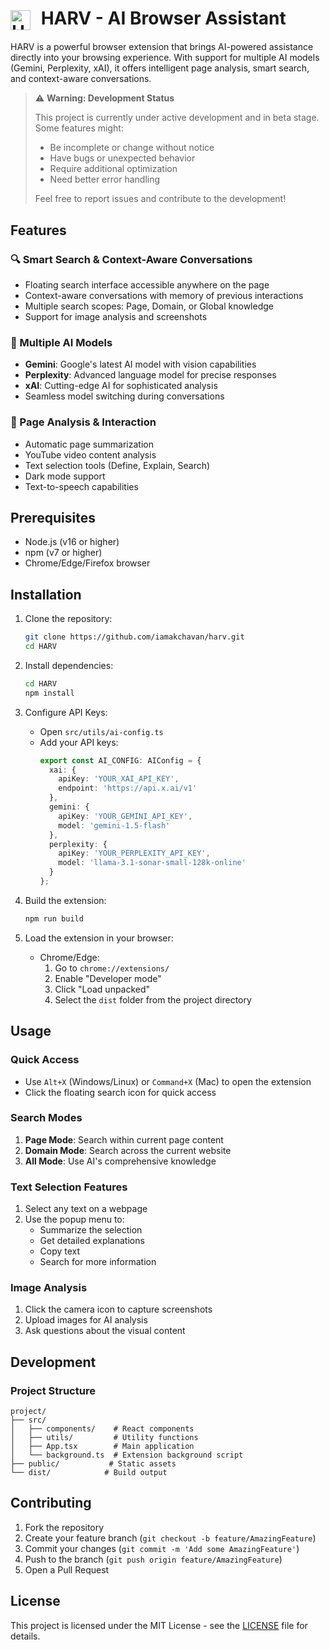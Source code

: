 # <img src="https://hebbkx1anhila5yf.public.blob.vercel-storage.com/extension_icon%20(4)-6Wye0wySEvOe9CE7mSoAVG5mEWUqc7.png" alt="HARV Logo" width="32" height="32" style="vertical-align: middle; margin-right: 10px;"> HARV - AI Browser Assistant

HARV is a powerful browser extension that brings AI-powered assistance directly into your browsing experience. With support for multiple AI models (Gemini, Perplexity, xAI), it offers intelligent page analysis, smart search, and context-aware conversations.


> ⚠️ **Warning: Development Status**
> 
> This project is currently under active development and in beta stage. Some features might:
> - Be incomplete or change without notice
> - Have bugs or unexpected behavior
> - Require additional optimization
> - Need better error handling
>
> Feel free to report issues and contribute to the development!



## Features

### 🔍 Smart Search & Context-Aware Conversations
- Floating search interface accessible anywhere on the page
- Context-aware conversations with memory of previous interactions
- Multiple search scopes: Page, Domain, or Global knowledge
- Support for image analysis and screenshots

### 🤖 Multiple AI Models
- **Gemini**: Google's latest AI model with vision capabilities
- **Perplexity**: Advanced language model for precise responses
- **xAI**: Cutting-edge AI for sophisticated analysis
- Seamless model switching during conversations

### 📑 Page Analysis & Interaction
- Automatic page summarization
- YouTube video content analysis
- Text selection tools (Define, Explain, Search)
- Dark mode support
- Text-to-speech capabilities

## Prerequisites

- Node.js (v16 or higher)
- npm (v7 or higher)
- Chrome/Edge/Firefox browser

## Installation

1. Clone the repository:
   ```bash
   git clone https://github.com/iamakchavan/harv.git
   cd HARV
   ```

2. Install dependencies:
   ```bash
   cd HARV
   npm install
   ```

3. Configure API Keys:
   - Open `src/utils/ai-config.ts`
   - Add your API keys:
     ```typescript
     export const AI_CONFIG: AIConfig = {
       xai: {
         apiKey: 'YOUR_XAI_API_KEY',
         endpoint: 'https://api.x.ai/v1'
       },
       gemini: {
         apiKey: 'YOUR_GEMINI_API_KEY',
         model: 'gemini-1.5-flash'
       },
       perplexity: {
         apiKey: 'YOUR_PERPLEXITY_API_KEY',
         model: 'llama-3.1-sonar-small-128k-online'
       }
     };
     ```

4. Build the extension:
   ```bash
   npm run build
   ```

5. Load the extension in your browser:
   - Chrome/Edge:
     1. Go to `chrome://extensions/`
     2. Enable "Developer mode"
     3. Click "Load unpacked"
     4. Select the `dist` folder from the project directory

## Usage

### Quick Access
- Use `Alt+X` (Windows/Linux) or `Command+X` (Mac) to open the extension
- Click the floating search icon for quick access

### Search Modes
1. **Page Mode**: Search within current page content
2. **Domain Mode**: Search across the current website
3. **All Mode**: Use AI's comprehensive knowledge

### Text Selection Features
1. Select any text on a webpage
2. Use the popup menu to:
   - Summarize the selection
   - Get detailed explanations
   - Copy text
   - Search for more information

### Image Analysis
1. Click the camera icon to capture screenshots
2. Upload images for AI analysis
3. Ask questions about the visual content

## Development

### Project Structure
```
project/
├── src/
│   ├── components/    # React components
│   ├── utils/         # Utility functions
│   ├── App.tsx        # Main application
│   └── background.ts  # Extension background script
├── public/           # Static assets
└── dist/            # Build output
```



## Contributing

1. Fork the repository
2. Create your feature branch (`git checkout -b feature/AmazingFeature`)
3. Commit your changes (`git commit -m 'Add some AmazingFeature'`)
4. Push to the branch (`git push origin feature/AmazingFeature`)
5. Open a Pull Request

## License

This project is licensed under the MIT License - see the [LICENSE](LICENSE) file for details.
